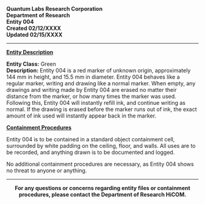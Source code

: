 **Quantum Labs Research Corporation** </br>
**Department of Research** </br>
**Entity 004** </br>
**Created 02/12/XXXX** </br>
**Updated 02/15/XXXX** </br>

---

**<ins>Entity Description</ins>**

**Entity Class:** Green </br>
**Description:** Entity 004 is a red marker of unknown origin, approximately 144 mm in height, and 15.5 mm in diameter. Entity 004 behaves like a regular marker, writing and drawing like a normal marker. When empty, any drawings and writing made by Entity 004 are erased no matter their distance from the marker, or how many times the marker was used. Following this, Entity 004 will instantly refill ink, and continue writing as normal. If the drawing is erased before the marker runs out of ink, the exact amount of ink used will instantly appear back in the marker.


**<ins>Containment Procedures</ins>**

Entity 004 is to be contained in a standard object containment cell, surrounded by white padding on the ceiling, floor, and walls. All uses are to be recorded, and anything drawn is to be documented and logged.

No additional containment procedures are necessary, as Entity 004 shows no threat to anyone or anything.

---

<p align="center">
  <b>For any questions or concerns regarding entity files or containment procedures, please contact the Department of Research HiCOM.</b>
</p>
